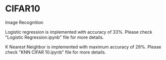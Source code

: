 # CIFAR10
Image Recognition


Logistic regression is implemented with accuracy of 33%. Please check "Logistic Regression.ipynb" file for more details.

K Nearest Neighbor is implemented with maximum accuracy of 29%. Please check "KNN CIFAR 10.ipynb" file for more details.
